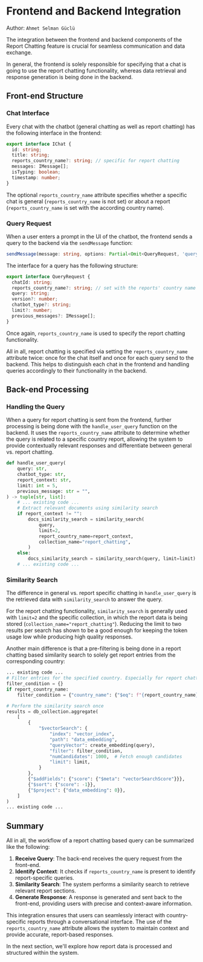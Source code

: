 # Frontend and Backend Integration

Author: `Ahmet Selman Güclü`

The integration between the frontend and backend components of the Report Chatting feature is crucial for seamless communication and data exchange.

In general, the frontend is solely responsible for specifying that a chat is going to use the report chatting functionality, whereas data retrieval and response generation is being done in the backend.

## Front-end Structure

### Chat Interface

Every chat with the chatbot (general chatting as well as report chatting) has the following interface in the frontend:

```typescript
export interface IChat {
  id: string;
  title: string;
  reports_country_name?: string; // specific for report chatting
  messages: IMessage[];
  isTyping: boolean;
  timestamp: number;
}
```

The optional `reports_country_name` attribute specifies whether a specific chat is general (`reports_country_name` is not set) or about a report (`reports_country_name` is set with the according country name).

### Query Request

When a user enters a prompt in the UI of the chatbot, the frontend sends a query to the backend via the `sendMessage` function:

```typescript
sendMessage(message: string, options: Partial<Omit<QueryRequest, 'query'>>): Promise<QueryResponse>;
```

The interface for a query has the following structure:

```typescript
export interface QueryRequest {
  chatId: string;
  reports_country_name?: string; // set with the reports' country name when the chat is about a report
  query: string;
  version?: number;
  chatbot_type?: string;
  limit?: number;
  previous_messages?: IMessage[];
}
```

Once again, `reports_country_name` is used to specify the report chatting functionality.

All in all, report chatting is specified via setting the `reports_country_name` attribute twice: once for the chat itself and once for each query send to the backend. This helps to distinguish each chat in the frontend and handling queries accordingly to their functionality in the backend.

## Back-end Processing

### Handling the Query

When a query for report chatting is sent from the frontend, further processing is being done with the `handle_user_query` function on the backend. It uses the `reports_country_name` attribute to determine whether the query is related to a specific country report, allowing the system to provide contextually relevant responses and differentiate between general vs. report chatting.

```python
def handle_user_query(
    query: str,
    chatbot_type: str,
    report_context: str,
    limit: int = 5,
    previous_message: str = "",
) -> tuple[str, list]:
    # ... existing code ...
    # Extract relevant documents using similarity search
    if report_context != "":
        docs_similarity_search = similarity_search(
            query,
            limit=2,
            report_country_name=report_context,
            collection_name="report_chatting",
        )
    else:
        docs_similarity_search = similarity_search(query, limit=limit)
    # ... existing code ...
```

### Similarity Search

The difference in general vs. report specific chatting in `handle_user_query` is the retrieved data with `similarity_search` to answer the query. 

For the report chatting functionality, `similarity_search` is generally used with `limit=2` and the specific collection, in which the report data is being stored (`collection_name="report_chatting"`). Reducing the limit to two results per search has shown to be a good enough for keeping the token usage low while producing high quality responses.

Another main difference is that a pre-filtering is being done in a report chatting based similarity search to solely get report entries from the corresponding country:

```python
... existing code ...
# Filter entries for the specified country. Especially for report chatting
filter_condition = {}
if report_country_name:
    filter_condition = {"country_name": {"$eq": f"{report_country_name}"}}

# Perform the similarity search once
results = db_collection.aggregate(
    [
        {
            "$vectorSearch": {
                "index": "vector_index",
                "path": "data_embedding",
                "queryVector": create_embedding(query),
                "filter": filter_condition,
                "numCandidates": 1000,  # Fetch enough candidates
                "limit": limit,
            }
        },
        {"$addFields": {"score": {"$meta": "vectorSearchScore"}}},
        {"$sort": {"score": -1}},
        {"$project": {"data_embedding": 0}},
    ]
)
... existing code ...
```

## Summary

All in all, the workflow of a report chatting based query can be summarized like the following:

1. **Receive Query**: The back-end receives the query request from the front-end.
2. **Identify Context**: It checks if `reports_country_name` is present to identify report-specific queries.
3. **Similarity Search**: The system performs a similarity search to retrieve relevant report sections.
4. **Generate Response**: A response is generated and sent back to the front-end, providing users with precise and context-aware information.

This integration ensures that users can seamlessly interact with country-specific reports through a conversational interface. The use of the `reports_country_name` attribute allows the system to maintain context and provide accurate, report-based responses.

In the next section, we'll explore how report data is processed and structured within the system.
